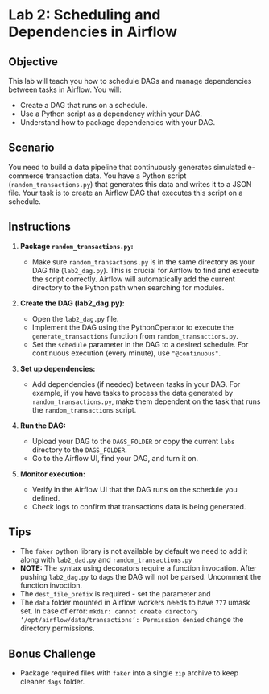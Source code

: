 # Lab 2: Scheduling and Dependencies in Airflow

## Objective

This lab will teach you how to schedule DAGs and manage dependencies between tasks in Airflow. You will:

- Create a DAG that runs on a schedule.
- Use a Python script as a dependency within your DAG.
- Understand how to package dependencies with your DAG.

## Scenario

You need to build a data pipeline that continuously generates simulated e-commerce transaction data.  You have a Python script (`random_transactions.py`) that generates this data and writes it to a JSON file.  Your task is to create an Airflow DAG that executes this script on a schedule.

## Instructions

1. **Package `random_transactions.py`:**
   - Make sure `random_transactions.py` is in the same directory as your DAG file (`lab2_dag.py`). This is crucial for Airflow to find and execute the script correctly.  Airflow will automatically add the current directory to the Python path when searching for modules.

2. **Create the DAG (lab2_dag.py):**
   - Open the `lab2_dag.py` file.
   - Implement the DAG using the PythonOperator to execute the `generate_transactions` function from `random_transactions.py`.
   - Set the `schedule` parameter in the DAG to a desired schedule. For continuous execution (every minute), use `"@continuous"`.

3. **Set up dependencies:**
   - Add dependencies (if needed) between tasks in your DAG.  For example, if you have tasks to process the data generated by `random_transactions.py`, make them dependent on the task that runs the `random_transactions` script.

4. **Run the DAG:**
    - Upload your DAG to the `DAGS_FOLDER` or copy the current `labs` directory to the `DAGS_FOLDER`.
    - Go to the Airflow UI, find your DAG, and turn it on.

5. **Monitor execution:**
   - Verify in the Airflow UI that the DAG runs on the schedule you defined.
   - Check logs to confirm that transactions data is being generated.



## Tips

- The `faker` python library is not available by default we need to add it along with `lab2_dad.py` and `random_transactions.py` 
- **NOTE:** The syntax using decorators require a function invocation. After pushing `lab2_dag.py` to `dags` the DAG will not be parsed. Uncomment the function invoction.
- The `dest_file_prefix` is required - set the parameter and 
- The `data` folder mounted in Airflow workers needs to have `777` umask set. In case of error: `mkdir: cannot create directory ‘/opt/airflow/data/transactions’: Permission denied` change the directory permissions.

## Bonus Challenge
- Package required files with `faker` into a single `zip` archive to keep cleaner `dags` folder.